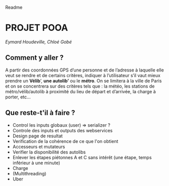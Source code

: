 Readme

# PROJET POOA
<i>Eymard Houdeville, Chloé Gobé</i>

## Comment y aller ?
A partir des coordonnées GPS d’une personne et de l’adresse à laquelle elle veut se rendre et de certains critères,
indiquer à l’utilisateur s’il vaut mieux prendre un <b>Vélib</b>’, <b>une autolib’</b> ou le <b>métro</b>.
On se limitera à la ville de Paris et on se concentrera sur des critères tels que : la météo,
les stations de métro/vélib/autolib à proximité du lieu de départ et d’arrivée, la charge à porter, etc…

## Que reste-t'il à faire ?
- Control les inputs globaux (user) => serializer ?
- Controle des inputs et outputs des webservices
- Design page de resultat
- Verification de la cohérence de ce que l'on obtient
- Accesseurs et mutateurs
- Verifier la disponibilité des autolibs
- Enlever les étapes piétonnes A et C sans intérêt (une étape, temps inférieur à une minute)
- Charge
- (Multithreading)
- Uber

